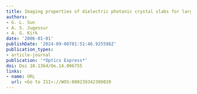 ```yaml
---
title: Imaging properties of dielectric photonic crystal slabs for large object distances
authors:
- G. L. Sun
- A. S. Jugessur
- A. G. Kirk
date: '2006-01-01'
publishDate: '2024-09-06T01:51:46.925598Z'
publication_types:
- article-journal
publication: '*Optics Express*'
doi: Doi 10.1364/Oe.14.006755
links:
- name: URL
  url: <Go to ISI>://WOS:000239342300020
---
```


